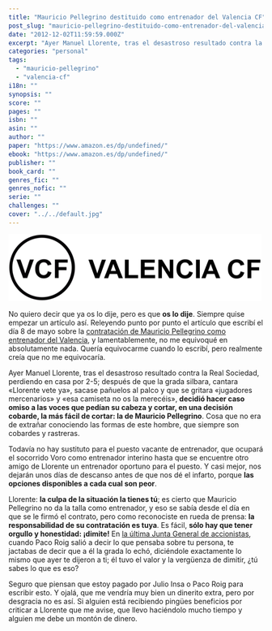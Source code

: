 ```yaml
---
title: "Mauricio Pellegrino destituido como entrenador del Valencia CF"
post_slug: "mauricio-pellegrino-destituido-como-entrenador-del-valencia-cf"
date: "2012-12-02T11:59:59.000Z"
excerpt: "Ayer Manuel Llorente, tras el desastroso resultado contra la Real Sociedad, perdiendo en casa por 2-5; después de que la grada silbara, cantara «Llorente vete ya», sacase pañuelos al palco y que se gritara «jugadores mercenarios» y «esa camiseta no os la merecéis», decidió hacer caso omiso a las voces que pedían su cabeza y cortar, en una decisión cobarde, la más fácil de cortar: la de Mauricio Pellegrino. Cosa que no era de extrañar conociendo las formas de este hombre, que siempre son cobardes y rastreras."
categories: "personal"
tags: 
  - "mauricio-pellegrino"
  - "valencia-cf"
i18n: ""
synopsis: ""
score: ""
pages: ""
isbn: ""
asin: ""
author: ""
paper: "https://www.amazon.es/dp/undefined/"
ebook: "https://www.amazon.es/dp/undefined/"
publisher: ""
book_card: ""
genres_fic: ""
genres_nofic: ""
serie: ""
challenges: ""
cover: "../../default.jpg"
---
```


![](images/VCF-texto.png "VCF - Valencia CF")

No quiero decir que ya os lo dije, pero es que **os lo dije**. Siempre quise empezar un artículo así. Releyendo punto por punto el artículo que escribí el día 8 de mayo sobre la [contratación de Mauricio Pellegrino como entrenador del Valencia](http://fjp.es/mauricio-pellegrino-nuevo-entrenador-del-valencia-cf/), y lamentablemente, no me equivoqué en absolutamente nada. Quería equivocarme cuando lo escribí, pero realmente creía que no me equivocaría.

Ayer Manuel Llorente, tras el desastroso resultado contra la Real Sociedad, perdiendo en casa por 2-5; después de que la grada silbara, cantara «Llorente vete ya», sacase pañuelos al palco y que se gritara «jugadores mercenarios» y «esa camiseta no os la merecéis», **decidió hacer caso omiso a las voces que pedían su cabeza y cortar, en una decisión cobarde, la más fácil de cortar: la de Mauricio Pellegrino**. Cosa que no era de extrañar conociendo las formas de este hombre, que siempre son cobardes y rastreras.

Todavía no hay sustituto para el puesto vacante de entrenador, que ocupará el socorrido Voro como entrenador interino hasta que se encuentre otro amigo de Llorente un entrenador oportuno para el puesto. Y casi mejor, nos dejarán unos días de descanso antes de que nos dé el infarto, porque **las opciones disponibles a cada cual son peor**.

Llorente: **la culpa de la situación la tienes tú**; es cierto que Mauricio Pellegrino no da la talla como entrenador, y eso se sabía desde el día en que se le firmó el contrato, pero como reconociste en rueda de prensa: **la responsabilidad de su contratación es tuya**. Es fácil, **sólo hay que tener orgullo y honestidad: ¡dimite!** En [la última Junta General de accionistas](http://fjp.es/junta-general-de-accionistas-del-valencia-cf-2012/), cuando Paco Roig salió a decir lo que pensaba sobre tu persona, te jactabas de decir que a él la grada lo echó, diciéndole exactamente lo mismo que ayer te dijeron a ti; él tuvo el valor y la vergüenza de dimitir, ¿tú sabes lo que es eso?

Seguro que piensan que estoy pagado por Julio Insa o Paco Roig para escribir esto. Y ojalá, que me vendría muy bien un dinerito extra, pero por desgracia no es así. Si alguien está recibiendo pingües beneficios por criticar a Llorente que me avise, que llevo haciéndolo mucho tiempo y alguien me debe un montón de dinero.
